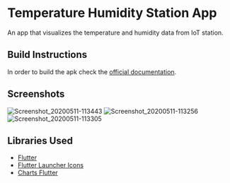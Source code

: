 # Temperature Humidity Station App

An app that visualizes the temperature and humidity data from IoT station.

## Build Instructions

In order to build the apk check the [official documentation](https://flutter.dev/docs/deployment/android).

## Screenshots

![Screenshot_20200511-113443](https://user-images.githubusercontent.com/10371312/81541418-bc70f000-937b-11ea-8b77-23db5d2efeed.jpg)
![Screenshot_20200511-113256](https://user-images.githubusercontent.com/10371312/81541413-baa72c80-937b-11ea-93f3-41901efe7c3e.jpg)
![Screenshot_20200511-113305](https://user-images.githubusercontent.com/10371312/81541416-bbd85980-937b-11ea-8546-1df822717306.jpg)

## Libraries Used

-   [Flutter](https://flutter.dev/)
-   [Flutter Launcher Icons](https://github.com/fluttercommunity/flutter_launcher_icons)
-   [Charts Flutter](https://github.com/google/charts)
